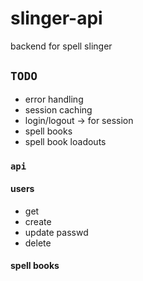 # slinger-api
backend for spell slinger
## `TODO`
- error handling
- session caching
- login/logout -> for session
- spell books
- spell book loadouts
### `api`
#### users
- get
- create
- update passwd
- delete
#### spell books
